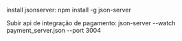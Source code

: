 install jsonserver: npm install -g json-server

Subir api de integração de pagamento:
json-server --watch payment_server.json --port 3004
